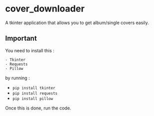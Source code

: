 # cover_downloader
A tkinter application that allows you to get album/single covers easily.

## Important
You need to install this :

    - Tkinter
    - Requests
    - Pillow
    
by running :

- `pip install tkinter`
- `pip install requests`
- `pip install pillow`

Once this is done, run the code.
